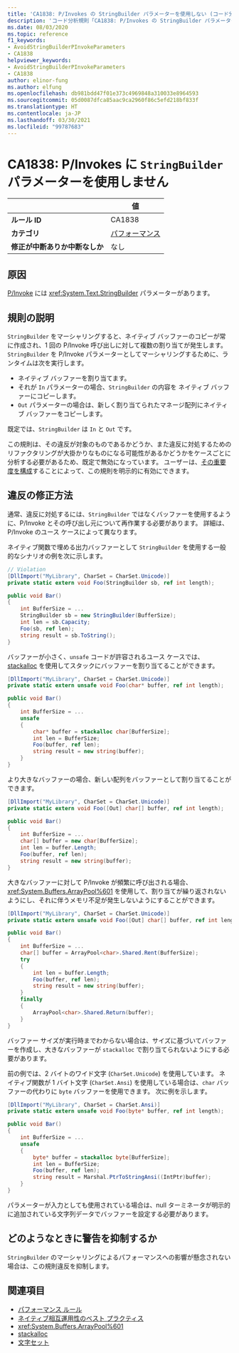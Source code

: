 ```yaml
---
title: 'CA1838: P/Invokes の StringBuilder パラメーターを使用しない (コード分析)'
description: 'コード分析規則「CA1838: P/Invokes の StringBuilder パラメーターを使用しない」について'
ms.date: 08/03/2020
ms.topic: reference
f1_keywords:
- AvoidStringBuilderPInvokeParameters
- CA1838
helpviewer_keywords:
- AvoidStringBuilderPInvokeParameters
- CA1838
author: elinor-fung
ms.author: elfung
ms.openlocfilehash: db981bdd47f01e373c4969848a310033e8964593
ms.sourcegitcommit: 05d0087dfca85aac9ca2960f86c5efd218bf833f
ms.translationtype: HT
ms.contentlocale: ja-JP
ms.lasthandoff: 03/30/2021
ms.locfileid: "99787683"
---
```

# <a name="ca1838-avoid-stringbuilder-parameters-for-pinvokes"></a>CA1838: P/Invokes に `StringBuilder` パラメーターを使用しません

| | 値 |
|-|-|
| **ルール ID** |CA1838|
| **カテゴリ** |[パフォーマンス](performance-warnings.md)|
| **修正が中断ありか中断なしか** |なし|

## <a name="cause"></a>原因

[P/Invoke](../../../standard/native-interop/pinvoke.md) には <xref:System.Text.StringBuilder> パラメーターがあります。

## <a name="rule-description"></a>規則の説明

`StringBuilder` をマーシャリングすると、ネイティブ バッファーのコピーが常に作成され、1 回の P/Invoke 呼び出しに対して複数の割り当てが発生します。 `StringBuilder` を P/Invoke パラメーターとしてマーシャリングするために、ランタイムは次を実行します。

- ネイティブ バッファーを割り当てます。
- それが `In` パラメーターの場合、`StringBuilder` の内容を ネイティブ バッファーにコピーします。
- `Out` パラメーターの場合は、新しく割り当てられたマネージ配列にネイティブ バッファーをコピーします。

既定では、`StringBuilder` は `In` と `Out` です。

この規則は、その違反が対象のものであるかどうか、また違反に対処するためのリファクタリングが大掛かりなものになる可能性があるかどうかをケースごとに分析する必要があるため、既定で無効になっています。 ユーザーは、[その重要度を構成](../configuration-options.md#severity-level)することによって、この規則を明示的に有効にできます。

## <a name="how-to-fix-violations"></a>違反の修正方法

通常、違反に対処するには、`StringBuilder` ではなくバッファーを使用するように、P/Invoke とその呼び出し元について再作業する必要があります。 詳細は、P/Invoke のユース ケースによって異なります。

ネイティブ関数で埋める出力バッファーとして `StringBuilder` を使用する一般的なシナリオの例を次に示します。

```csharp
// Violation
[DllImport("MyLibrary", CharSet = CharSet.Unicode)]
private static extern void Foo(StringBuilder sb, ref int length);

public void Bar()
{
    int BufferSize = ...
    StringBuilder sb = new StringBuilder(BufferSize);
    int len = sb.Capacity;
    Foo(sb, ref len);
    string result = sb.ToString();
}
```

バッファーが小さく、`unsafe` コードが許容されるユース ケースでは、[stackalloc](../../../csharp/language-reference/operators/stackalloc.md) を使用してスタックにバッファーを割り当てることができます。

```csharp
[DllImport("MyLibrary", CharSet = CharSet.Unicode)]
private static extern unsafe void Foo(char* buffer, ref int length);

public void Bar()
{
    int BufferSize = ...
    unsafe
    {
        char* buffer = stackalloc char[BufferSize];
        int len = BufferSize;
        Foo(buffer, ref len);
        string result = new string(buffer);
    }
}
```

より大きなバッファーの場合、新しい配列をバッファーとして割り当てることができます。

```csharp
[DllImport("MyLibrary", CharSet = CharSet.Unicode)]
private static extern void Foo([Out] char[] buffer, ref int length);

public void Bar()
{
    int BufferSize = ...
    char[] buffer = new char[BufferSize];
    int len = buffer.Length;
    Foo(buffer, ref len);
    string result = new string(buffer);
}
```

大きなバッファーに対して P/Invoke が頻繁に呼び出される場合、<xref:System.Buffers.ArrayPool%601> を使用して、割り当てが繰り返されないようにし、それに伴うメモリ不足が発生しないようにすることができます。

```csharp
[DllImport("MyLibrary", CharSet = CharSet.Unicode)]
private static extern unsafe void Foo([Out] char[] buffer, ref int length);

public void Bar()
{
    int BufferSize = ...
    char[] buffer = ArrayPool<char>.Shared.Rent(BufferSize);
    try
    {
        int len = buffer.Length;
        Foo(buffer, ref len);
        string result = new string(buffer);
    }
    finally
    {
        ArrayPool<char>.Shared.Return(buffer);
    }
}
```

バッファー サイズが実行時までわからない場合は、サイズに基づいてバッファーを作成し、大きなバッファーが `stackalloc` で割り当てられないようにする必要があります。

前の例では、2 バイトのワイド文字 (`CharSet.Unicode`) を使用しています。 ネイティブ関数が 1 バイト文字 (`CharSet.Ansi`) を使用している場合は、`char` バッファーの代わりに `byte` バッファーを使用できます。 次に例を示します。

```csharp
[DllImport("MyLibrary", CharSet = CharSet.Ansi)]
private static extern unsafe void Foo(byte* buffer, ref int length);

public void Bar()
{
    int BufferSize = ...
    unsafe
    {
        byte* buffer = stackalloc byte[BufferSize];
        int len = BufferSize;
        Foo(buffer, ref len);
        string result = Marshal.PtrToStringAnsi((IntPtr)buffer);
    }
}
```

パラメーターが入力としても使用されている場合は、null ターミネータが明示的に追加されている文字列データでバッファーを設定する必要があります。

## <a name="when-to-suppress-warnings"></a>どのようなときに警告を抑制するか

`StringBuilder` のマーシャリングによるパフォーマンスへの影響が懸念されない場合は、この規則違反を抑制します。

## <a name="see-also"></a>関連項目

- [パフォーマンス ルール](performance-warnings.md)
- [ネイティブ相互運用性のベスト プラクティス](../../../standard/native-interop/best-practices.md)
- <xref:System.Buffers.ArrayPool%601>
- [stackalloc](../../../csharp/language-reference/operators/stackalloc.md)
- [文字セット](../../../standard/native-interop/charset.md)
